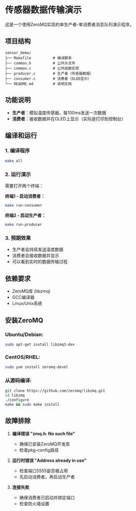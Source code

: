 # 传感器数据传输演示

这是一个使用ZeroMQ实现的单生产者-单消费者消息队列演示程序。

## 项目结构

```
sensor_demo/
├── Makefile          # 编译脚本
├── common.h          # 公共头文件
├── common.c          # 公共函数实现
├── producer.c        # 生产者（传感器数据）
├── consumer.c        # 消费者（OLED显示）
└── README.md         # 说明文档
```

## 功能说明

- **生产者**：模拟温度传感器，每100ms发送一次数据
- **消费者**：接收数据并在OLED上显示（实际是打印到控制台）

## 编译和运行

### 1. 编译程序

```bash
make all
```

### 2. 运行演示

需要打开两个终端：

**终端1 - 启动消费者：**
```bash
make run-consumer
```

**终端2 - 启动生产者：**
```bash
make run-producer
```

### 3. 预期效果

- 生产者会持续发送温度数据
- 消费者会接收数据并显示
- 可以看到实时的数据传输过程

## 依赖要求

- ZeroMQ库 (libzmq)
- GCC编译器
- Linux/Unix系统

## 安装ZeroMQ

### Ubuntu/Debian:
```bash
sudo apt-get install libzmq3-dev
```

### CentOS/RHEL:
```bash
sudo yum install zeromq-devel
```

### 从源码编译:
```bash
git clone https://github.com/zeromq/libzmq.git
cd libzmq
./configure
make && sudo make install
```

## 故障排除

1. **编译错误 "zmq.h: No such file"**
   - 确保已安装ZeroMQ开发库
   - 检查pkg-config路径

2. **运行时错误 "Address already in use"**
   - 检查端口5555是否被占用
   - 先启动消费者，再启动生产者

3. **连接失败**
   - 确保消费者已启动并绑定端口
   - 检查防火墙设置
